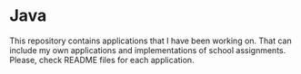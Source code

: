 # Java
This repository contains applications that I have been working on. That can include my own applications
and implementations of school assignments. Please, check README files for each application.
